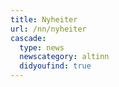 ```yaml
---
title: Nyheiter
url: /nn/nyheiter
cascade:
  type: news
  newscategory: altinn
  didyoufind: true
---
```

